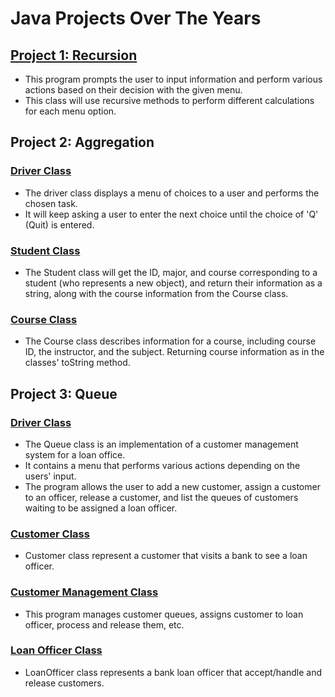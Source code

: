 # Java Projects Over The Years

## [Project 1: Recursion](https://github.com/jordlle/Java-Projects/blob/main/Recursion.java)
- This program prompts the user to input information and perform various actions based on their decision with the given menu.
- This class will use recursive methods to perform different calculations for each menu option.

## Project 2: Aggregation
### [Driver Class](https://github.com/jordlle/Java-Projects/blob/main/Driver.java)
- The driver class displays a menu of choices to a user and performs the chosen task.
- It will keep asking a user to enter the next choice until the choice of 'Q' (Quit) is entered.

### [Student Class](https://github.com/jordlle/Java-Projects/blob/main/Student.java)
- The Student class will get the ID, major, and course corresponding to a student (who represents a new object), and return their information as a string, along with the course information from the Course class.

### [Course Class](https://github.com/jordlle/Java-Projects/blob/main/Course.java)
- The Course class describes information for a course, including course ID, the instructor, and the subject. Returning course
information as in the classes' toString method.

## Project 3: Queue
### [Driver Class](https://github.com/jordlle/Java-Projects/blob/main/Queue.java)
- The Queue class is an implementation of a customer management system for a loan office.
- It contains a menu that performs various actions depending on the users' input.
- The program allows the user to add a new customer, assign a customer to an officer, release a customer, and list the queues of customers waiting to be assigned a loan officer.

### [Customer Class](https://github.com/jordlle/Java-Projects/blob/main/Customer.java)
- Customer class represent a customer that visits a bank to see a loan officer.

### [Customer Management Class](https://github.com/jordlle/Java-Projects/blob/main/CustomerManagement.java)
- This program manages customer queues, assigns customer to loan officer, process and release them, etc.

### [Loan Officer Class](https://github.com/jordlle/Java-Projects/blob/main/LoanOfficer.java)
- LoanOfficer class represents a bank loan officer that accept/handle and release customers.
